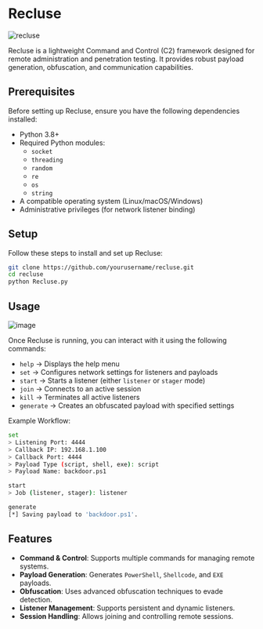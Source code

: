 # Recluse

![recluse](https://github.com/user-attachments/assets/d6ce3003-84f1-4554-a2bc-639edbafb0e2)

Recluse is a lightweight Command and Control (C2) framework designed for remote administration and penetration testing. It provides robust payload generation, obfuscation, and communication capabilities.

## Prerequisites

Before setting up Recluse, ensure you have the following dependencies installed:

- Python 3.8+
- Required Python modules:
  - `socket`
  - `threading`
  - `random`
  - `re`
  - `os`
  - `string`
- A compatible operating system (Linux/macOS/Windows)
- Administrative privileges (for network listener binding)

## Setup

Follow these steps to install and set up Recluse:

   ```bash
   git clone https://github.com/yourusername/recluse.git
   cd recluse
   python Recluse.py
   ```

## Usage

![image](https://github.com/user-attachments/assets/5a07b56d-cc88-4ce4-a320-86f79c0a0454)

Once Recluse is running, you can interact with it using the following commands:

- `help` → Displays the help menu
- `set` → Configures network settings for listeners and payloads
- `start` → Starts a listener (either `listener` or `stager` mode)
- `join` → Connects to an active session
- `kill` → Terminates all active listeners
- `generate` → Creates an obfuscated payload with specified settings

Example Workflow:

```bash
set
> Listening Port: 4444
> Callback IP: 192.168.1.100
> Callback Port: 4444
> Payload Type (script, shell, exe): script
> Payload Name: backdoor.ps1

start
> Job (listener, stager): listener

generate
[*] Saving payload to 'backdoor.ps1'.
```

## Features

- **Command & Control**: Supports multiple commands for managing remote systems.
- **Payload Generation**: Generates `PowerShell`, `Shellcode`, and `EXE` payloads.
- **Obfuscation**: Uses advanced obfuscation techniques to evade detection.
- **Listener Management**: Supports persistent and dynamic listeners.
- **Session Handling**: Allows joining and controlling remote sessions.


